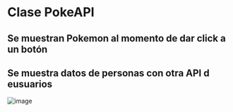 # Clase PokeAPI

## Se muestran Pokemon al momento de dar click a un botón
## Se muestra datos de personas con otra API d eusuarios
![image](https://github.com/4lanPz/4lanPz.github.io/assets/117743495/fc999df6-625a-41c5-b26f-6ddeced07e48)
